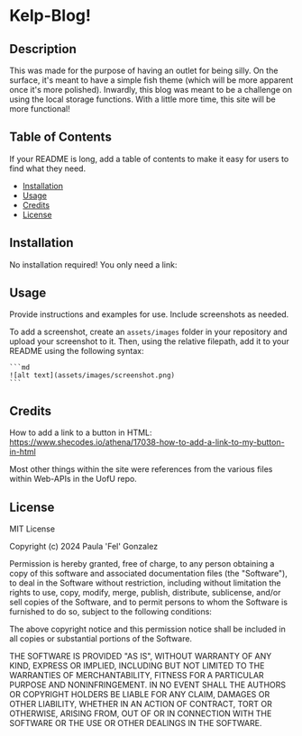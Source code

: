 # Kelp-Blog!

## Description

This was made for the purpose of having an outlet for being silly. On the surface, it's meant to have a simple fish theme (which will be more apparent once it's more polished). Inwardly, this blog was meant to be a challenge on using the local storage functions. With a little more time, this site will be more functional!

## Table of Contents

If your README is long, add a table of contents to make it easy for users to find what they need.

- [Installation](#installation)
- [Usage](#usage)
- [Credits](#credits)
- [License](#license)

## Installation

No installation required! You only need a link: 

## Usage

Provide instructions and examples for use. Include screenshots as needed.

To add a screenshot, create an `assets/images` folder in your repository and upload your screenshot to it. Then, using the relative filepath, add it to your README using the following syntax:

    ```md
    ![alt text](assets/images/screenshot.png)
    ```

## Credits

How to add a link to a button in HTML:
https://www.shecodes.io/athena/17038-how-to-add-a-link-to-my-button-in-html

Most other things within the site were references from the various files within Web-APIs in the UofU repo. 


## License
MIT License

Copyright (c) 2024 Paula 'Fel' Gonzalez

Permission is hereby granted, free of charge, to any person obtaining a copy
of this software and associated documentation files (the "Software"), to deal
in the Software without restriction, including without limitation the rights
to use, copy, modify, merge, publish, distribute, sublicense, and/or sell
copies of the Software, and to permit persons to whom the Software is
furnished to do so, subject to the following conditions:

The above copyright notice and this permission notice shall be included in all
copies or substantial portions of the Software.

THE SOFTWARE IS PROVIDED "AS IS", WITHOUT WARRANTY OF ANY KIND, EXPRESS OR
IMPLIED, INCLUDING BUT NOT LIMITED TO THE WARRANTIES OF MERCHANTABILITY,
FITNESS FOR A PARTICULAR PURPOSE AND NONINFRINGEMENT. IN NO EVENT SHALL THE
AUTHORS OR COPYRIGHT HOLDERS BE LIABLE FOR ANY CLAIM, DAMAGES OR OTHER
LIABILITY, WHETHER IN AN ACTION OF CONTRACT, TORT OR OTHERWISE, ARISING FROM,
OUT OF OR IN CONNECTION WITH THE SOFTWARE OR THE USE OR OTHER DEALINGS IN THE
SOFTWARE.
